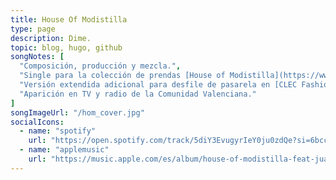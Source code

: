 ```yaml
---
title: House Of Modistilla
type: page
description: Dime.
topic: blog, hugo, github
songNotes: [
  "Composición, producción y mezcla.",
  "Single para la colección de prendas [House of Modistilla](https://www.instagram.com/modistilla_official/).",
  "Versión extendida adicional para desfile de pasarela en [CLEC Fashion Festival 2022](https://clec.fashion/).",
  "Aparición en TV y radio de la Comunidad Valenciana."
]
songImageUrl: "/hom_cover.jpg"
socialIcons:
  - name: "spotify"
    url: "https://open.spotify.com/track/5diY3EvugyrIeY0ju0zdQe?si=6bccab349ff5497d"
  - name: "applemusic"
    url: "https://music.apple.com/es/album/house-of-modistilla-feat-juanddddiego/1650595628?i=1650596177"
---
```

